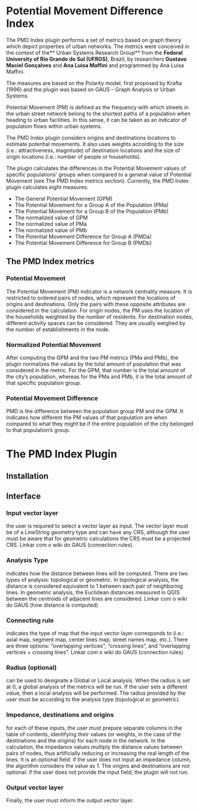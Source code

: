 # Potential Movement Difference Index

The PMD Index plugin performs a set of metrics based on graph theory which depict properties of urban networks. The metrics were conceived in the context of the** Urban Systems Research Group** from the **Federal University of Rio Grande do Sul (UFRGS)**, Brazil, by researchers **Gustavo Maciel Gonçalves** and **Ana Luisa Maffini** and programmed by Ana Luisa Maffini.

The measures are based on the Polarity model, first proposed by Krafta (1996) and the plugin was based on GAUS – Graph Analysis or Urban Systems.

Potential Movement (PM) is defined as the frequency with which streets in the urban street network belong to the shortest paths of a population when heading to urban facilities. In this sense, it can be taken as an indicator of population flows within urban systems.



The PMD Index plugin considers origins and destinations locations to estimate potential movements. It also uses weights according to the size (i.e.: attractiveness, magnitude) of destination locations and the size of origin locations (i.e.: number of people or households). 

The plugin calculates the differences in the Potential Movement values of specific populations’ groups when compared to a general value of Potential Movement (see The PMD Index metrics section). Currently, the PMD Index plugin calculates eight measures: 

- The General Potential Movement (GPM) 
- The Potential Movement for a Group A of the Population (PMa) 
- The Potential Movement for a Group B of the Population (PMb) 
- The normalized value of GPM 
- The normalized value of PMa 
- The normalized value of PMb 
- The Potential Movement Difference for Group A (PMDa) 
- The Potential Movement Difference for Group B (PMDb)

## The PMD Index metrics

### Potential Movement

The Potential Movement (PM) indicator is a network centrality measure. It is restricted to ordered pairs of nodes, which represent the locations of origins and destinations. Only the pairs with these opposite attributes are considered in the calculation. 
For origin nodes, the PM uses the location of the households weighted by the number of residents. 
For destination nodes, different activity spaces can be considered. They are usually weighed by the number of establishments in the node. 

### Normalized Potential Movement

After computing the GPM and the two PM metrics (PMa and PMb), the plugin normalizes the values by the total amount of population that was considered in the metric. For the GPM, that number is the total amount of the city’s population, whereas for the PMa and PMb, it is the total amount of that specific population group. 

### Potential Movement Difference

PMD is the difference between the population group PM and the GPM. It indicates how different the PM values of that population are when compared to what they might be if the entire population of the city belonged to that population’s group. 


# The PMD Index Plugin

## Installation



## Interface



### Input vector layer
the user is required to select a vector layer as input. The vector layer must be of a LineString geometry type and can have any CRS, although the user must be aware that for geometric calculations the CRS must be a projected CRS. Linkar com o wiki do GAUS (connection rules). 

### Analysis Type
indicates how the distance between lines will be computed. There are two types of analysis: topological or geometric. In topological analysis, the distance is considered equivalent to 1 between each pair of neighboring lines. In geometric analysis, the Euclidean distances measured in QGIS between the centroids of adjacent lines are considered. Linkar com o wiki do GAUS (how distance is computed)

### Connecting rule
indicates the type of map that the input vector layer corresponds to (i.e.: axial map, segment map, center lines map, street names map, etc.). There are three options: “overlapping vertices”, “crossing lines”, and “overlapping vertices + crossing lines”. Linkar com o wiki do GAUS (connection rules)

### Radius (optional)
can be used to designate a Global or Local analysis. When the radius is set at 0, a global analysis of the metrics will be run. If the user sets a different value, then a local analysis will be performed. The radius provided by the user must be according to the analysis type (topological or geometric).

### Impedance, destinations and origins
for each of these inputs, the user must prepare separate columns in the table of contents, identifying their values (or weights, in the case of the destinations and the origins) for each node in the network. In the calculation, the impedance values multiply the distance values between pairs of nodes, thus artificially reducing or increasing the real length of the lines. It is an optional field: if the user does not input an impedance column, the algorithm considers the value as 1. The origins and destinations are not optional: if the user does not provide the input field, the plugin will not run. 

### Output vector layer
Finally, the user must inform the output vector layer. 